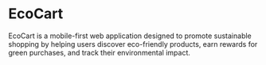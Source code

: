 # EcoCart
EcoCart is a mobile-first web application designed to promote sustainable shopping by helping users discover eco-friendly products, earn rewards for green purchases, and track their environmental impact.
